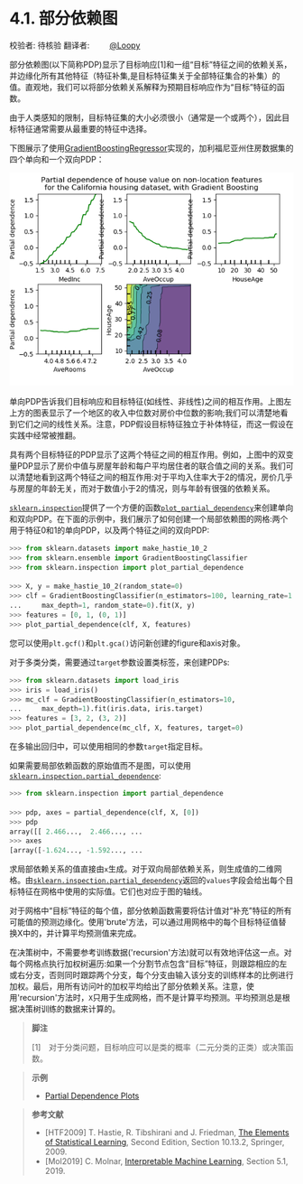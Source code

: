 # 4.1. 部分依赖图

校验者:
        待核验
翻译者:
        [@Loopy](https://github.com/loopyme)

部分依赖图(以下简称PDP)显示了目标响应[1]和一组“目标”特征之间的依赖关系，并边缘化所有其他特征（特征补集,是目标特征集关于全部特征集合的补集）的值。直观地，我们可以将部分依赖关系解释为预期目标响应作为“目标”特征的函数。

由于人类感知的限制，目标特征集的大小必须很小（通常是一个或两个），因此目标特征通常需要从最重要的特征中选择。

下图展示了使用[GradientBoostingRegressor](https://scikit-learn.org/stable/modules/generated/sklearn.ensemble.GradientBoostingRegressor.html#sklearn.ensemble.GradientBoostingRegressor)实现的，加利福尼亚州住房数据集的四个单向和一个双向PDP：

[![sphx_glr_plot_partial_dependence_0021.png](img/sphx_glr_plot_partial_dependence_0021.png)](https://scikit-learn.org/stable/auto_examples/inspection/plot_partial_dependence.html)

单向PDP告诉我们目标响应和目标特征(如线性、非线性)之间的相互作用。上图左上方的图表显示了一个地区的收入中位数对房价中位数的影响;我们可以清楚地看到它们之间的线性关系。注意，PDP假设目标特征独立于补体特征，而这一假设在实践中经常被推翻。

具有两个目标特征的PDP显示了这两个特征之间的相互作用。例如，上图中的双变量PDP显示了房价中值与房屋年龄和每户平均居住者的联合值之间的关系。我们可以清楚地看到这两个特征之间的相互作用:对于平均入住率大于2的情况，房价几乎与房屋的年龄无关，而对于数值小于2的情况，则与年龄有很强的依赖关系。

[`sklearn.inspection`](https://scikit-learn.org/stable/modules/classes.html#module-sklearn.inspection)提供了一个方便的函数[`plot_partial_dependency`](https://scikit-learn.org/stable/modules/generated/sklearn.inspection.plot_partial_dependence.html#sklearn.inspection.plot_partial_dependence)来创建单向和双向PDP。在下面的示例中，我们展示了如何创建一个局部依赖图的网格:两个用于特征0和1的单向PDP，以及两个特征之间的双向PDP:
```py
>>> from sklearn.datasets import make_hastie_10_2
>>> from sklearn.ensemble import GradientBoostingClassifier
>>> from sklearn.inspection import plot_partial_dependence

>>> X, y = make_hastie_10_2(random_state=0)
>>> clf = GradientBoostingClassifier(n_estimators=100, learning_rate=1.0,
...     max_depth=1, random_state=0).fit(X, y)
>>> features = [0, 1, (0, 1)]
>>> plot_partial_dependence(clf, X, features)
```

您可以使用`plt.gcf()`和`plt.gca()`访问新创建的figure和axis对象。

对于多类分类，需要通过`target`参数设置类标签，来创建PDPs:
```py
>>> from sklearn.datasets import load_iris
>>> iris = load_iris()
>>> mc_clf = GradientBoostingClassifier(n_estimators=10,
...     max_depth=1).fit(iris.data, iris.target)
>>> features = [3, 2, (3, 2)]
>>> plot_partial_dependence(mc_clf, X, features, target=0)
```
在多输出回归中，可以使用相同的参数`target`指定目标。

如果需要局部依赖函数的原始值而不是图，可以使用[`sklearn.inspection.partial_dependence`](https://scikit-learn.org/stable/modules/generated/sklearn.inspection.partial_dependence.html#sklearn.inspection.partial_dependence):

``` py
>>> from sklearn.inspection import partial_dependence

>>> pdp, axes = partial_dependence(clf, X, [0])
>>> pdp  
array([[ 2.466...,  2.466..., ...
>>> axes  
[array([-1.624..., -1.592..., ...
```

求局部依赖关系的值直接由`x`生成。对于双向局部依赖关系，则生成值的二维网格。由[`sklearn.inspection.partial_dependency`](https://scikit-learn.org/stable/modules/generated/sklearn.inspection.partial_dependence.html#sklearn.inspection.partial_dependence)返回的`values`字段会给出每个目标特征在网格中使用的实际值。它们也对应于图的轴线。

对于网格中“目标”特征的每个值，部分依赖函数需要将估计值对“补充”特征的所有可能值的预测边缘化。使用'brute'方法，可以通过用网格中的每个目标特征值替换X中的，并计算平均预测值来完成。

在决策树中，不需要参考训练数据('recursion'方法)就可以有效地评估这一点。对每个网格点执行加权树遍历:如果一个分割节点包含“目标”特征，则跟踪相应的左或右分支，否则同时跟踪两个分支，每个分支由输入该分支的训练样本的比例进行加权。最后，用所有访问叶的加权平均给出了部分依赖关系。注意，使用'recursion'方法时，`X`只用于生成网格，而不是计算平均预测。平均预测总是根据决策树训练的数据来计算的。

>**脚注**
>
>[1]　对于分类问题，目标响应可以是类的概率（二元分类的正类）或决策函数。

>**示例**
>* [Partial Dependence Plots](https://scikit-learn.org/stable/auto_examples/inspection/plot_partial_dependence.html#sphx-glr-auto-examples-inspection-plot-partial-dependence-py)

>**参考文献**
>* [HTF2009]	T. Hastie, R. Tibshirani and J. Friedman, [The Elements of Statistical Learning](https://web.stanford.edu/~hastie/ElemStatLearn//), Second Edition, Section 10.13.2, Springer, 2009.
>* [Mol2019]	C. Molnar, [Interpretable Machine Learning](https://christophm.github.io/interpretable-ml-book/), Section 5.1, 2019.
